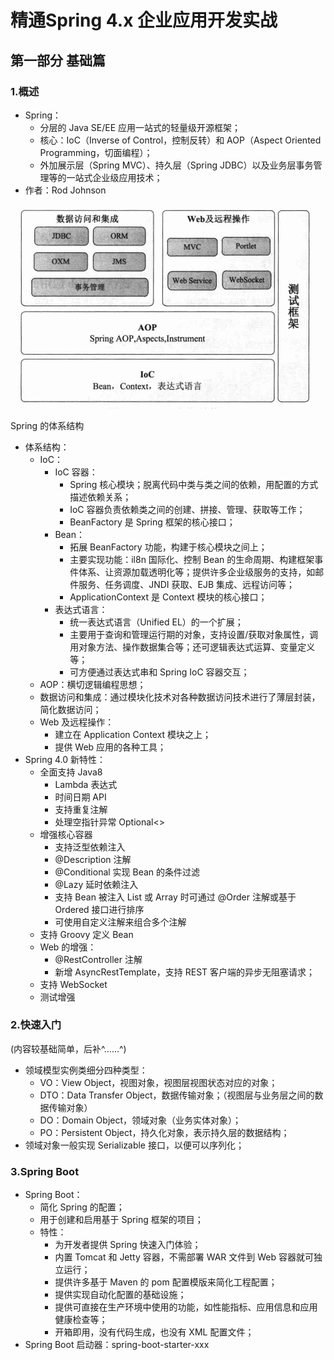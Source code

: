 # 精通Spring 4.x 企业应用开发实战

## 第一部分 基础篇

### 1.概述

+ Spring：
    + 分层的 Java SE/EE 应用一站式的轻量级开源框架；
    + 核心：IoC（Inverse of Control，控制反转）和 AOP（Aspect Oriented Programming，切面编程）；
    + 外加展示层（Spring MVC）、持久层（Spring JDBC）以及业务层事务管理等的一站式企业级应用技术；
+ 作者：Rod Johnson

![Spring 的体系结构](./img/spring-structure.png)

Spring 的体系结构

+ 体系结构：
    + IoC：
        + IoC 容器：
            + Spring 核心模块；脱离代码中类与类之间的依赖，用配置的方式描述依赖关系；
            + IoC 容器负责依赖类之间的创建、拼接、管理、获取等工作；
            + BeanFactory 是 Spring 框架的核心接口；
        + Bean：
            + 拓展 BeanFactory 功能，构建于核心模块之间上；
            + 主要实现功能：il8n 国际化、控制 Bean 的生命周期、构建框架事件体系、让资源加载透明化等；提供许多企业级服务的支持，如邮件服务、任务调度、JNDI 获取、EJB 集成、远程访问等；
            + ApplicationContext 是 Context 模块的核心接口；
        + 表达式语言：
            + 统一表达式语言（Unified EL）的一个扩展；
            + 主要用于查询和管理运行期的对象，支持设置/获取对象属性，调用对象方法、操作数据集合等；还可逻辑表达式运算、变量定义等；
            + 可方便通过表达式串和 Spring IoC 容器交互；
    + AOP：横切逻辑编程思想；
    + 数据访问和集成：通过模块化技术对各种数据访问技术进行了薄层封装，简化数据访问；
    + Web 及远程操作：
        + 建立在 Application Context 模块之上；
        + 提供 Web 应用的各种工具；      
+ Spring 4.0 新特性：
    + 全面支持 Java8
        + Lambda 表达式
        + 时间日期 API
        + 支持重复注解
        + 处理空指针异常 Optional<>
    + 增强核心容器
        + 支持泛型依赖注入
        + @Description 注解
        + @Conditional 实现 Bean 的条件过滤
        + @Lazy 延时依赖注入
        + 支持 Bean 被注入 List 或 Array 时可通过 @Order 注解或基于 Ordered 接口进行排序
        + 可使用自定义注解来组合多个注解
    + 支持 Groovy 定义 Bean
    + Web 的增强：
        + @RestController 注解
        + 新增 AsyncRestTemplate，支持 REST 客户端的异步无阻塞请求；
    + 支持 WebSocket
    + 测试增强

### 2.快速入门

(内容较基础简单，后补^……^)

+ 领域模型实例类细分四种类型：
    + VO：View Object，视图对象，视图层视图状态对应的对象；
    + DTO：Data Transfer Object，数据传输对象；（视图层与业务层之间的数据传输对象）
    + DO：Domain Object，领域对象（业务实体对象）；
    + PO：Persistent Object，持久化对象，表示持久层的数据结构；
+ 领域对象一般实现 Serializable 接口，以便可以序列化；

### 3.Spring Boot

+ Spring Boot：
    + 简化 Spring 的配置；
    + 用于创建和启用基于 Spring 框架的项目；
    + 特性：
        + 为开发者提供 Spring 快速入门体验；
        + 内置 Tomcat 和 Jetty 容器，不需部署 WAR 文件到 Web 容器就可独立运行；
        + 提供许多基于 Maven 的 pom 配置模版来简化工程配置；
        + 提供实现自动化配置的基础设施；
        + 提供可直接在生产环境中使用的功能，如性能指标、应用信息和应用健康检查等；
        + 开箱即用，没有代码生成，也没有 XML 配置文件；
+ Spring Boot 启动器：spring-boot-starter-xxx 